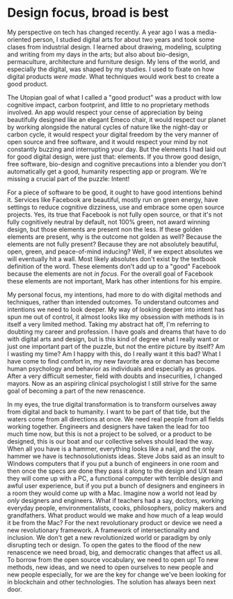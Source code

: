 # Design focus, broad is best

My perspective on tech has changed recently. A year ago I was a media-oriented person, I studied digital arts for about two years and took some clases from industrial design. I learned about drawing, modeling, sculpting and writing from my days in the arts; but also about bio-design, permaculture, architecture and furniture design. My lens of the world, and especially the digital, was shaped by my studies. I used to fixate on how digital products *were made*. What techniques would work best to create a good product.

The Utopian goal of what I called a "good product" was a product with low cognitive impact, carbon footprint, and little to no proprietary methods involved. An app would respect your cense of appreciation by being beautifully designed like an elegant Emeco chair, it would respect our planet by working alongside the natural cycles of nature like the night-day or carbon cycle, it would respect your digital freedom by the very manner of open source and free software, and it would respect your mind by not constantly buzzing and interrupting your day. But the elements I had laid out for good digital design, were just that: elements. If you throw good design, free software, bio-design and cognitive precautions into a blender you don't automatically get a good, humanity respecting app or program. We're missing a crucial part of the puzzle: Intent!

For a piece of software to be good, it ought to have good intentions behind it. Services like Facebook are beautiful, mostly run on green energy, have settings to reduce cognitive dizziness, use and embrace some open source projects. Yes, its true that Facebook is not fully open source, or that it's not fully cognitively neutral by default, not 100% green, not award winning design, but those elements are present non the less. If these golden elements are present, why is the outcome not golden as well? Because the elements are not fully present? Because they are not absolutely beautiful, open, green, and peace-of-mind inducing? Well, if we expect absolutes we will eventually hit a wall. Most likely absolutes don't exist by the textbook definition of the word. These elements don't add up to a "good" Facebook because the elements are not *in focus*. For the overall goal of Facebook these elements are not important, Mark has other intentions for his empire.

My personal focus, my intentions, had more to do with digital methods and techniques, rather than intended outcomes. To understand outcomes and intentions we need to look deeper. My way of looking deeper into intent has spun me out of control, it almost looks like my obsession with methods is in itself a very limited method. Taking my abstract hat off, I'm referring to doubting my career and profession. I have goals and dreams that have to do with digital arts and design, but is this kind of degree what I really want or just one important part of the puzzle, but not the entire picture by itself? Am I wasting my time? Am I happy with this, do I really want it this bad? What I have come to find comfort in, my new favorite area or doman has become human psychology and behavior as individuals and especially as groups. After a very difficult semester, field with doubts and insecurities, I changed mayors. Now as an aspiring clinical psychologist I still strive for the same goal of becoming a part of the new renascence.

In my eyes, the true digital transformation is to transform ourselves away from digital and back to humanity. I want to be part of that tide, but the waters come from all directions at once. We need real people from all fields working together. Engineers and designers have taken the lead for too much time now, but this is not a project to be solved, or a product to be designed, this is our boat and our collective selves should lead the way. When all you have is a hammer, everything looks like a nail, and the only hammer we have is technosolutionists ideas. Steve Jobs said as an insult to Windows computers that if you put a bunch of engineers in one room and then once the specs are done they pass it along to the design and UX team they will come up with a PC, a functional computer with terrible design and awful user experience, but if you put a bunch of designers and engineers in a room they would come up with a Mac. Imagine now a world not lead by *only* designers and engineers. What if teachers had a say, doctors, working everyday people, environmentalists, cooks, philosophers, policy makers and grandfathers. What product would we make and how much of a leap would it be from the Mac? For the next revolutionary product or device we need a new revolutionary framework. A framework of intersectionality and inclusion. We don't get a new revolutionized world or paradigm by only disrupting tech or design. To open the gates to the flood of the new renascence we need broad, big, and democratic changes that affect us all. To borrow from the open source vocabulary, we need to open up! To new methods, new ideas, and we need to open ourselves to new people and new people especially, for we are the key for change we've been looking for in blockchain and other technologies. The solution has always been next door.
